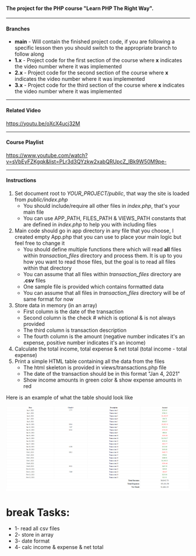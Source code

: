 #### The project for the PHP course "Learn PHP The Right Way".

--- 
#### Branches
* **main** - Will contain the finished project code, if you are following a specific lesson then you should switch to the appropriate branch to follow along
* **1.x** - Project code for the first section of the course where **x** indicates the video number where it was implemented
* **2.x** - Project code for the second section of the course where **x** indicates the video number where it was implemented
* **3.x** - Project code for the third section of the course where **x** indicates the video number where it was implemented

---
#### Related Video
https://youtu.be/oXcX4ucj32M

---
#### Course Playlist
https://www.youtube.com/watch?v=sVbEyFZKgqk&list=PLr3d3QYzkw2xabQRUpcZ_IBk9W50M9pe-

---
#### Instructions
1. Set document root to _YOUR_PROJECT/public_, that way the site is loaded from _public/index.php_
   * You should include/require all other files in _index.php_, that's your main file
   * You can use APP_PATH, FILES_PATH & VIEWS_PATH constants that are defined in _index.php_ to help you with including files
2. Main code should go in app directory in any file that you choose, I created empty App.php that you can use to place your main logic but feel free to change it
   * You should define multiple functions there which will read **all** files within _transaction_files_ directory and process them. It is up to you how you want to read those files, but the goal is to read all files within that directory
   * You can assume that all files within _transaction_files_ directory are **.csv** files
   * One sample file is provided which contains formatted data
   * You can assume that all files in _transaction_files_ directory will be of same format for now
3. Store data in memory (in an array)
   * First column is the date of the transaction
   * Second column is the check # which is optional & is not always provided
   * The third column is transaction description
   * The fourth column is the amount (negative number indicates it's an expense, positive number indicates it's an income)
4. Calculate the total income, total expense & net total (total income - total expense)
5. Print a simple HTML table containing all the data from the files
   * The html skeleton is provided in views/transactions.php file
   * The date of the transaction should be in this format "Jan 4, 2021"
   * Show income amounts in green color & show expense amounts in red

Here is an example of what the table should look like

![Sample Output](result.png)
# break Tasks:
 * 1- read all csv files
 * 2- store in array
 * 3- date format
 * 4- calc income & expense & net total
